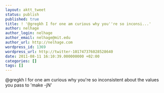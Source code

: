 ```yaml
---
layout: aktt_tweet
status: publish
published: true
title: ! '@gregkh I for one am curious why you''re so inconsi...'
author: nelhage
author_login: nelhage
author_email: nelhage@mit.edu
author_url: http://nelhage.com
wordpress_id: 1369
wordpress_url: http://twitter-101747376028528640
date: 2011-08-11 16:10:39.000000000 +02:00
categories: []
tags: []
---
```

@gregkh I for one am curious why you're so inconsistent about the values you pass to 'make -jN'
